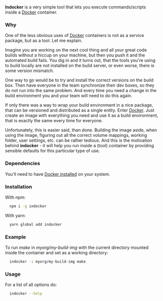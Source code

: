 **Indocker** is a very simple tool that lets you execute commands/scripts inside a [Docker](https://docker.com) container.

### Why
One of the less obvious uses of [Docker](https://docker.com) containers is not as a service package, but as a tool. Let me explain.

Imagine you are working on the next cool thing and all your great code builds without a hiccup on your machine, but then you push it and the automated build fails. You dig in and it turns out, that the tools you're using to build locally are not installed on the build server, or even worse, there is some version mismatch.

One way to go would be to try and install the correct versions on the build box. Then have everyone in the team synchronize their dev boxes, so they do not run into the same problem. And every time you need a change in the build environment you and your team will need to do this again.

If only there was a way to wrap your build environment in a nice package, that can be versioned and distributed as a single entity. Enter [Docker](https://docker.com). Just create an image with everything you need and use it as a build environment, that is exactly the same every time for everyone.

Unfortunately, this is easier said, than done. Building the image aside, when using the image, figuring out all the correct volume mappings, working folder, user settings, etc. can be rather tedious. And this is the motivation behind **indocker** - it will help you run inside a (tool) container by providing sensible defaults for this particular type of use.

### Dependencies
You'll need to have [Docker installed](https://www.docker.com/products/docker) on your system.

### Installation
With npm:
```sh
  npm i -g indocker
```
With yarn:
```sh
  yarn global add indocker
```
### Example
To run *make* in *myorg/my-build-img* with the current directory mounted inside the container and set as a working directory:
```sh
  indocker -i myorg/my-build-img make
```

### Usage
For a list of all options do:
```sh
  indocker --help
```

